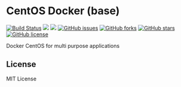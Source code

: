 # CentOS Docker (base)
[![Build Status](https://travis-ci.org/zeroc0d3lab/centos-base.svg?branch=master)](https://travis-ci.org/zeroc0d3lab/centos-base) [![](https://images.microbadger.com/badges/image/zeroc0d3/centos-base:7.3.1611.svg)](https://microbadger.com/images/zeroc0d3/centos-base:7.3.1611 "Layers") [![](https://images.microbadger.com/badges/version/zeroc0d3/centos-base:7.3.1611.svg)](https://microbadger.com/images/zeroc0d3/centos-base:7.3.1611 "Version") [![GitHub issues](https://img.shields.io/github/issues/zeroc0d3/centos-base.svg)](https://github.com/zeroc0d3/centos-base/issues) [![GitHub forks](https://img.shields.io/github/forks/zeroc0d3/centos-base.svg)](https://github.com/zeroc0d3/centos-base/network) [![GitHub stars](https://img.shields.io/github/stars/zeroc0d3/centos-base.svg)](https://github.com/zeroc0d3/centos-base/stargazers) [![GitHub license](https://img.shields.io/badge/license-MIT-blue.svg)](https://raw.githubusercontent.com/zeroc0d3/centos-base/master/LICENSE)

Docker CentOS for multi purpose applications

## License
MIT License
